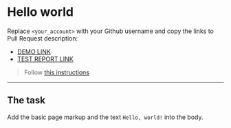 # Hello world
Replace `<your_account>` with your Github username and copy the links to Pull Request description:
- [DEMO LINK](https://mstrilec.github.io/layout_hello-world/)
- [TEST REPORT LINK](https://mstrilec.github.io/layout_hello-world/report/html_report/)

> Follow [this instructions](https://mate-academy.github.io/layout_task-guideline/#how-to-solve-the-layout-tasks-on-github)
___

## The task
Add the basic page markup and the text `Hello, world!` into the body.
